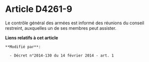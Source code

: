 # Article D4261-9

Le contrôle général des armées est informé des réunions du conseil restreint, auxquelles un de ses membres peut assister.

**Liens relatifs à cet article**

	**Modifié par**:

	  - Décret n°2014-130 du 14 février 2014 - art. 1
